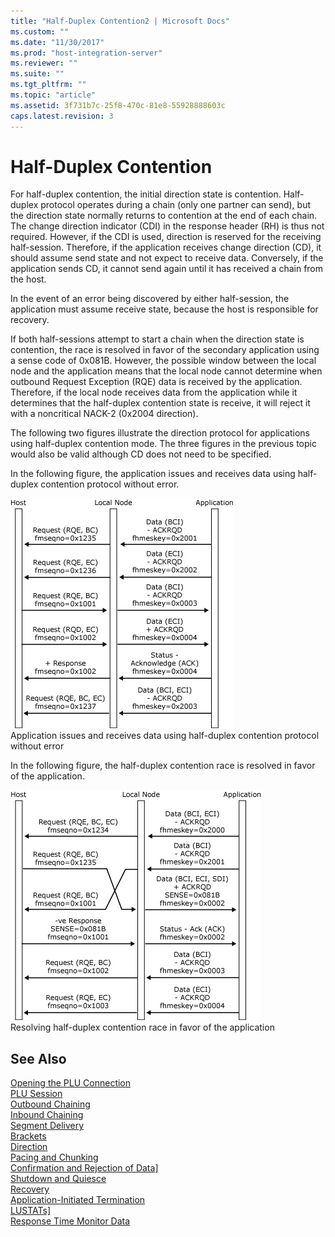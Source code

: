 ```yaml
---
title: "Half-Duplex Contention2 | Microsoft Docs"
ms.custom: ""
ms.date: "11/30/2017"
ms.prod: "host-integration-server"
ms.reviewer: ""
ms.suite: ""
ms.tgt_pltfrm: ""
ms.topic: "article"
ms.assetid: 3f731b7c-25f8-470c-81e8-55928888603c
caps.latest.revision: 3
---
```

# Half-Duplex Contention
For half-duplex contention, the initial direction state is contention. Half-duplex protocol operates during a chain (only one partner can send), but the direction state normally returns to contention at the end of each chain. The change direction indicator (CDI) in the response header (RH) is thus not required. However, if the CDI is used, direction is reserved for the receiving half-session. Therefore, if the application receives change direction (CD), it should assume send state and not expect to receive data. Conversely, if the application sends CD, it cannot send again until it has received a chain from the host.  
  
 In the event of an error being discovered by either half-session, the application must assume receive state, because the host is responsible for recovery.  
  
 If both half-sessions attempt to start a chain when the direction state is contention, the race is resolved in favor of the secondary application using a sense code of 0x081B. However, the possible window between the local node and the application means that the local node cannot determine when outbound Request Exception (RQE) data is received by the application. Therefore, if the local node receives data from the application while it determines that the half-duplex contention state is receive, it will reject it with a noncritical NACK-2 (0x2004 direction).  
  
 The following two figures illustrate the direction protocol for applications using half-duplex contention mode. The three figures in the previous topic would also be valid although CD does not need to be specified.  
  
 In the following figure, the application issues and receives data using half-duplex contention protocol without error.  
  
 ![](../core/media/his-32703n.gif "his_32703n")  
Application issues and receives data using half-duplex contention protocol without error  
  
 In the following figure, the half-duplex contention race is resolved in favor of the application.  
  
 ![](../core/media/his-32703na.gif "his_32703na")  
Resolving half-duplex contention race in favor of the application  
  
## See Also  
 [Opening the PLU Connection](../core/opening-the-plu-connection2.md)   
 [PLU Session](../core/plu-session1.md)   
 [Outbound Chaining](../core/outbound-chaining1.md)   
 [Inbound Chaining](../core/inbound-chaining2.md)   
 [Segment Delivery](../core/segment-delivery2.md)   
 [Brackets](../core/brackets2.md)   
 [Direction](../core/direction2.md)   
 [Pacing and Chunking](../core/pacing-and-chunking2.md)   
 [Confirmation and Rejection of Data\]](../core/confirmation-and-rejection-of-data]2.md)   
 [Shutdown and Quiesce](../core/shutdown-and-quiesce2.md)   
 [Recovery](../core/recovery2.md)   
 [Application-Initiated Termination](../core/application-initiated-termination2.md)   
 [LUSTATs\]](../core/lustats]2.md)   
 [Response Time Monitor Data](../core/response-time-monitor-data2.md)